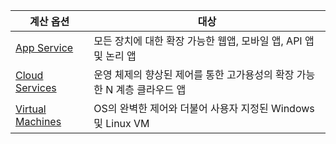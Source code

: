 
| 계산 옵션 | 대상 |
| --- | --- |
| [App Service][lnk_app] |모든 장치에 대한 확장 가능한 웹앱, 모바일 앱, API 앱 및 논리 앱 |
| [Cloud Services][lnk_cloud] |운영 체제의 향상된 제어를 통한 고가용성의 확장 가능한 N 계층 클라우드 앱 |
| [Virtual Machines][lnk_vm] |OS의 완벽한 제어와 더불어 사용자 지정된 Windows 및 Linux VM |

[lnk_app]: ../articles/app-service-web/app-service-web-overview.md
[lnk_vm]: ../articles/virtual-machines/virtual-machines-windows-about.md
[lnk_cloud]: ../articles/cloud-services/cloud-services-choose-me.md

<!--HONumber=Nov16_HO2-->


